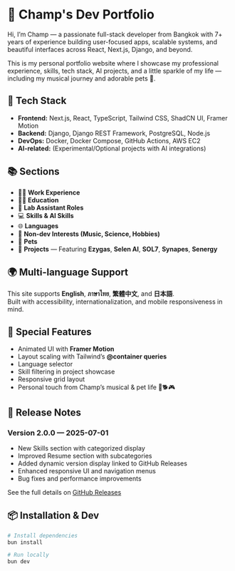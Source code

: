 # 🪪 Champ's Dev Portfolio

Hi, I’m Champ — a passionate full-stack developer from Bangkok with 7+ years of experience building user-focused apps, scalable systems, and beautiful interfaces across React, Next.js, Django, and beyond.

This is my personal portfolio website where I showcase my professional experience, skills, tech stack, AI projects, and a little sparkle of my life — including my musical journey and adorable pets 🐾.

## 🚀 Tech Stack

- **Frontend:** Next.js, React, TypeScript, Tailwind CSS, ShadCN UI, Framer Motion
- **Backend:** Django, Django REST Framework, PostgreSQL, Node.js
- **DevOps:** Docker, Docker Compose, GitHub Actions, AWS EC2
- **AI-related:** (Experimental/Optional projects with AI integrations)

## 📚 Sections

- 🧑‍💼 **Work Experience**
- 🧑‍🎓 **Education**
- 🧪 **Lab Assistant Roles**
- 💻 **Skills & AI Skills**
- 🌐 **Languages**
- 🎨 **Non-dev Interests (Music, Science, Hobbies)**
- 🐾 **Pets**
- 🔧 **Projects** — Featuring **Ezygas**, **Selen AI**, **SOL7**, **Synapes**, **Senergy**

## 🌍 Multi-language Support

This site supports **English**, **ภาษาไทย**, **繁體中文**, and **日本語**.  
Built with accessibility, internationalization, and mobile responsiveness in mind.

## 💖 Special Features

- Animated UI with **Framer Motion**
- Layout scaling with Tailwind’s **@container queries**
- Language selector
- Skill filtering in project showcase
- Responsive grid layout
- Personal touch from Champ’s musical & pet life 🎷🐕🎮

## 📝 Release Notes

### Version 2.0.0 — 2025-07-01

- New Skills section with categorized display
- Improved Resume section with subcategories
- Added dynamic version display linked to GitHub Releases
- Enhanced responsive UI and navigation menus
- Bug fixes and performance improvements

See the full details on [GitHub Releases](https://github.com/opasakhuns/champfolio/releases)

## 📦 Installation & Dev

```bash
# Install dependencies
bun install

# Run locally
bun dev
```
